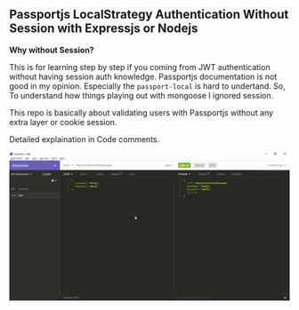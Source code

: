 ## Passportjs LocalStrategy Authentication Without Session with Expressjs or Nodejs

**Why without Session?**

This is for learning step by step if you coming from JWT authentication without having session auth knowledge. Passportjs documentation is not good in my opinion. Especially the `passport-local` is hard to undertand. So, To understand how things playing out with mongoose I ignored session.

This repo is basically about validating users with Passportjs without any extra layer or cookie session.

Detailed explaination in Code comments.

![passport-local auth without any session with mongoose express](./demo.gif)
